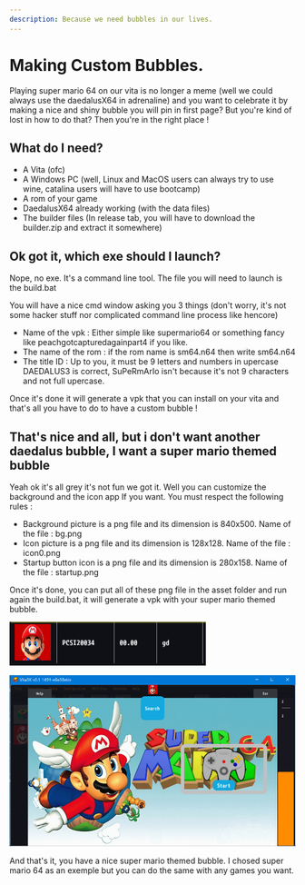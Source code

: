 ```yaml
---
description: Because we need bubbles in our lives.
---
```


# Making Custom Bubbles.

Playing super mario 64 on our vita is no longer a meme \(well we could always use the daedalusX64 in adrenaline\) and you want to celebrate it by making a nice and shiny bubble you will pin in first page? But you're kind of lost in how to do that? Then you're in the right place !

## What do I need?

* A Vita \(ofc\)
* A Windows PC \(well, Linux and MacOS users can always try to use wine, catalina users will have to use bootcamp\)
* A rom of your game
* DaedalusX64 already working \(with the data files\)
* The builder files \(In release tab, you will have to download the builder.zip and extract it somewhere\)

## Ok got it, which exe should I launch?

Nope, no exe. It's a command line tool. The file you will need to launch is the build.bat

You will have a nice cmd window asking you 3 things \(don't worry, it's not some hacker stuff nor complicated command line process like hencore\)  


* Name of the vpk : Either simple like supermario64 or something fancy like peachgotcapturedagainpart4 if you like.
* The name of the rom : if the rom name is sm64.n64 then write sm64.n64
* The title ID : Up to you, it must be 9 letters and numbers in upercase DAEDALUS3 is correct, SuPeRmArIo isn't because it's not 9 characters and not full upercase.

Once it's done it will generate a vpk that you can install on your vita and that's all you have to do to have a custom bubble !  


## That's nice and all, but i don't want another daedalus bubble, I want a super mario themed bubble

Yeah ok it's all grey it's not fun we got it. Well you can customize the background and the icon app If you want. You must respect the following rules :

* Background picture is a png file and its dimension is 840x500. Name of the file : bg.png
* Icon picture is a png file and its dimension is 128x128. Name of the file : icon0.png
* Startup button icon is a png file and its dimension is 280x158. Name of the file : startup.png

Once it's done, you can put all of these png file in the asset folder and run again the build.bat, it will generate a vpk with your super mario themed bubble.

![Oh a Mario head](../.gitbook/assets/image.png)



![No vita? No problem, vita3K exist](../.gitbook/assets/image%20%283%29.png)

And that's it, you have a nice super mario themed bubble. I chosed super mario 64 as an exemple but you can do the same with any games you want.  
  


